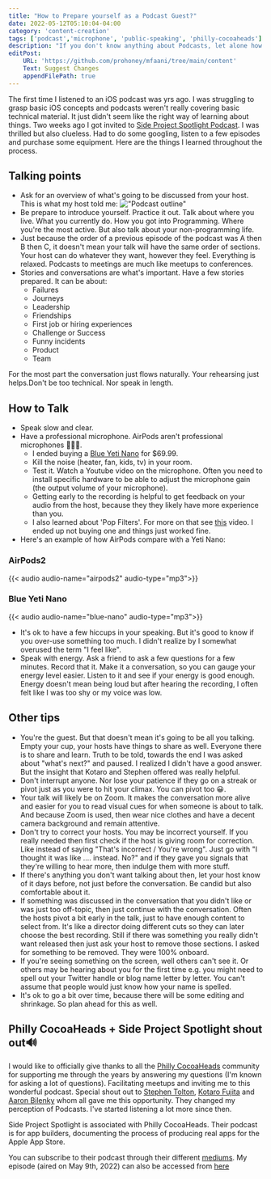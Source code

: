 ```yaml
---
title: "How to Prepare yourself as a Podcast Guest?"
date: 2022-05-12T05:10:04-04:00
category: 'content-creation'
tags: ['podcast','microphone', 'public-speaking', 'philly-cocoaheads']
description: "If you don't know anything about Podcasts, let alone how to be a guest on the show, then this post can get you in the right direction."
editPost:
    URL: 'https://github.com/prohoney/mfaani/tree/main/content'
    Text: Suggest Changes
    appendFilePath: true
---
```


The first time I listened to an iOS podcast was yrs ago. I was struggling to grasp basic iOS concepts and podcasts weren't really covering basic technical material. It just didn't seem like the right way of learning about things. Two weeks ago I got invited to [Side Project Spotlight Podcast](http://phillycocoa.org/podcast/). I was thrilled but also clueless. Had to do some googling, listen to a few episodes and purchase some equipment. Here are the things I learned throughout the process.

## Talking points 
- Ask for an overview of what's going to be discussed from your host. This is what my host told me: 
!["Podcast outline"](/podcast-outline.png)
- Be prepare to introduce yourself. Practice it out. Talk about where you live. What you currently do. How you got into Programming. Where you're the most active. But also talk about your non-programming life.
- Just because the order of a previous episode of the podcast was A then B then C, it doesn't mean your talk will have the same order of sections. Your host can do whatever they want, however they feel. Everything is relaxed. Podcasts to meetings are much like meetups to conferences. 
- Stories and conversations are what's important. Have a few stories prepared. It can be about: 
    - Failures 
    - Journeys
    - Leadership
    - Friendships
    - First job or hiring experiences
    - Challenge or Success
    - Funny incidents
    - Product
    - Team  

For the most part the conversation just flows naturally. Your rehearsing just helps.Don't be too technical. Nor speak in length.

## How to Talk
- Speak slow and clear.
- Have a professional microphone. AirPods aren't professional microphones 🫠🫠🫠.
    - I ended buying a [Blue Yeti Nano](https://www.bluemic.com/en-us/products/yeti-nano/) for $69.99.
    - Kill the noise (heater, fan, kids, tv) in your room.
    - Test it. Watch a Youtube video on the microphone. Often you need to install specific hardware to be able to adjust the microphone gain (the output volume of your microphone).
    - Getting early to the recording is helpful to get feedback on your audio from the host, because they they likely have more experience than you.
    - I also learned about 'Pop Filters'. For more on that see [this](https://www.youtube.com/watch?v=amWbTkjfhDk) video. I ended up not buying one and things just worked fine. 
- Here's an example of how AirPods compare with a Yeti Nano:

### AirPods2

{{< audio audio-name="airpods2" audio-type="mp3">}}
### Blue Yeti Nano
{{< audio audio-name="blue-nano" audio-type="mp3">}}
- It's ok to have a few hiccups in your speaking. But it's good to know if you over-use something too much. I didn't realize by I somewhat overused the term "I feel like". 
- Speak with energy. Ask a friend to ask a few questions for a few minutes. Record that it. Make it a conversation, so you can gauge your energy level easier. Listen to it and see if your energy is good enough. Energy doesn't mean being loud but after hearing the recording, I often felt like I was too shy or my voice was low. 

## Other tips
- You're the guest. But that doesn't mean it's going to be all you talking. Empty your cup, your hosts have things to share as well. Everyone there is to share and learn. Truth to be told, towards the end I was asked about "what's next?" and paused. I realized I didn't have a good answer. But the insight that Kotaro and Stephen offered was really helpful. 
- Don't interrupt anyone. Nor lose your patience if they go on a streak or pivot just as you were to hit your climax. You can pivot too 😀. 
- Your talk will likely be on Zoom. It makes the conversation more alive and easier for you to read visual cues for when someone is about to talk. And because Zoom is used, then wear nice clothes and have a decent camera background and remain attentive. 
- Don't try to correct your hosts. You may be incorrect yourself. If you really needed then first check if the host is giving room for correction. Like instead of saying "That's incorrect / You're wrong". Just go with "I thought it was like .... instead. No?" and if they gave you signals that they're willing to hear more, then indulge them with more stuff. 
- If there's anything you don't want talking about then, let your host know of it days before, not just before the conversation. Be candid but also comfortable about it. 
- If something was discussed in the conversation that you didn't like or was just too off-topic, then just continue with the conversation. Often the hosts pivot a bit early in the talk, just to have enough content to select from. It's like a director doing different cuts so they can later choose the best recording. Still if there was something you really didn't want released then just ask your host to remove those sections. I asked for something to be removed. They were 100% onboard. 
- If you're seeing something on the screen, well others can't see it. Or others may be hearing about you for the first time e.g. you might need to spell out your Twitter handle or blog name letter by letter. You can't assume that people would just know how your name is spelled.
- It's ok to go a bit over time, because there will be some editing and shrinkage. So plan ahead for this as well. 

## Philly CocoaHeads + Side Project Spotlight shout out🔊

I would like to officially give thanks to all the [Philly CocoaHeads](http://phillycocoa.org) community for supporting me through the years by answering my questions (I'm known for asking a lot of questions). Facilitating meetups and inviting me to this wonderful podcast. Special shout out to [Stephen Tolton](https://twitter.com/stolton), [Kotaro Fujita](https://twitter.com/wild37) and [Aaron Bilenky](https://twitter.com/ambilenky) whom all gave me this opportunity. They changed my perception of Podcasts. I've started listening a lot more since then.

Side Project Spotlight is associated with Philly CocoaHeads. 
Their podcast is for app builders, documenting the process of producing real apps for the Apple App Store.

You can subscribe to their podcast through their different [mediums](https://anchor.fm/side-project-spotlight). My episode (aired on May 9th, 2022) can also be accessed from [here](http://phillycocoa.org/podcast/sps-16/)